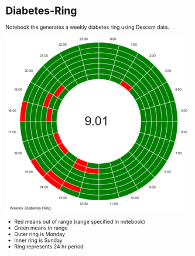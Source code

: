 # Diabetes-Ring
Notebook the generates a weekly diabetes ring using Dexcom data.

![Diabetes Ring](images/Diabetes-Ring.png)

* Red means out of range (range specified in notebook)
* Green means in range
* Outer ring is Monday
* Inner ring is Sunday
* Ring represents 24 hr period
